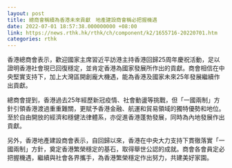 ```yaml
---
layout: post
title: 總商會稱續為香港未來貢獻　地產建設商會稱必把握機遇
date: 2022-07-01 18:57:38.000000000 +08:00
link: https://news.rthk.hk/rthk/ch/component/k2/1655716-20220701.htm
categories: rthk
---
```


香港總商會表示，歡迎國家主席習近平訪港主持香港回歸25周年慶祝活動，足以證明香港社會現已回復穩定，並肯定香港為國家發展所作出的貢獻。商會相信在中央堅實支持下，加上大灣區開創龐大機遇，能為香港及國家未來25年發展繼續作出貢獻。

總商會提到，香港過去25年經歷新冠疫情、社會動盪等挑戰，但「一國兩制」方針引領香港渡過重重難關，更賦予香港金融、航運和貿易領域的獨特優勢和地位。至於自由開放的經濟和穩健法律體系，亦促進香港蓬勃發展，同時為內地發展作出貢獻。

另外，香港地產建設商會表示，自回歸以來，香港在中央大力支持下貫徹落實「一國兩制」方針，奠定香港繁榮穩定的基石，取得舉世公認的成就。商會各會員定必把握機遇，繼續與社會各界攜手，為香港繁榮穩定作出努力，共建美好家園。
